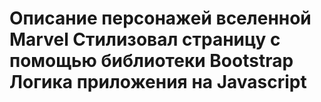 <h1> Описание персонажей вселенной Marvel
Стилизовал страницу с помощью библиотеки Bootstrap
Логика приложения на Javascript
